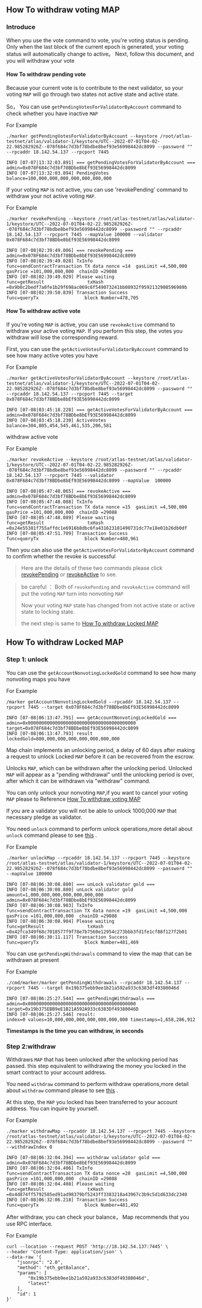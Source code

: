 ## How To withdraw voting MAP

### Introduce

When you use the vote command to vote, you're voting status is pending. Only when the last block of the current epoch is generated, your voting status will automatically change to active。
Next, follow this document, and you will withdraw your vote

#### How To withdraw pending vote

Because your current vote is to contribute to the next validator, so your voting `MAP` will go through two states not active state and active state.

So， You can use `getPendingVotesForValidatorByAccount` command to  check whether you have inactive `MAP`

For Example
```shell
./marker getPendingVotesForValidatorByAccount --keystore /root/atlas-testnet/atlas/validator-1/keystore/UTC--2022-07-01T04-02-22.985282926Z--078f684c7d3bf78bdbe8bef93e56998442dc8099 --password "" --rpcaddr 18.142.54.137 --rpcport 7445

INFO [07-07|13:32:03.891] === getPendingVotesForValidatorByAccount === admin=0x078F684c7d3bf78BDbe8bEf93E56998442dc8099
INFO [07-07|13:32:03.894] PendingVotes                             balance=100,000,000,000,000,000,000,000
```

If your voting `MAP` is not active, you can use 'revokePending' command to withdraw your not active voting `MAP`.

For Example
```shell
./marker revokePending --keystore /root/atlas-testnet/atlas/validator-1/keystore/UTC--2022-07-01T04-02-22.985282926Z--078f684c7d3bf78bdbe8bef93e56998442dc8099 --password "" --rpcaddr 18.142.54.137 --rpcport 7445 --mapValue 100000 --validator 0x078F684c7d3bf78BDbe8bEf93E56998442dc8099

INFO [07-08|02:39:49.006] === revokePending ===                    admin=0x078F684c7d3bf78BDbe8bEf93E56998442dc8099
INFO [07-08|02:39:49.028] TxInfo                                   func=sendContractTransaction TX data nonce =14  gasLimit =4,500,000  gasPrice =101,000,000,000  chainID =29088
INFO [07-08|02:39:49.029] Please waiting                           func=getResult                txHash =0x9b0c2bedf7a0fe1b29f698ac069c6f549073241bb08932f9592132908596989b
INFO [07-08|02:39:50.839] Transaction Success                      func=queryTx                 block Number=478,705
```

#### How To withdraw active vote

If you're voting `MAP` is active, you can use `revokeActive` command to withdraw your  active voting `MAP`. If you perform this step, the votes you withdraw will lose the corresponding reward.

First, you can use the `getActiveVotesForValidatorByAccount` command to see how many active votes you have

For Example
```shell
./marker getActiveVotesForValidatorByAccount --keystore /root/atlas-testnet/atlas/validator-1/keystore/UTC--2022-07-01T04-02-22.985282926Z--078f684c7d3bf78bdbe8bef93e56998442dc8099 --password "" --rpcaddr 18.142.54.137 --rpcport 7445 --target 0x078F684c7d3bf78BDbe8bEf93E56998442dc8099

INFO [07-08|03:45:18.228] === getActiveVotesForValidatorByAccount === admin=0x078F684c7d3bf78BDbe8bEf93E56998442dc8099
INFO [07-08|03:45:18.230] ActiveVotes                              balance=304,805,454,545,461,535,206,581
```

withdraw active vote

For Example 
```shell
./marker revokeActive --keystore /root/atlas-testnet/atlas/validator-1/keystore/UTC--2022-07-01T04-02-22.985282926Z--078f684c7d3bf78bdbe8bef93e56998442dc8099 --password "" --rpcaddr 18.142.54.137 --rpcport 7445 --validator 0x078F684c7d3bf78BDbe8bEf93E56998442dc8099 --mapValue  100000

INFO [07-08|05:47:48.065] === revokeActive ===                     admin=0x078F684c7d3bf78BDbe8bEf93E56998442dc8099
INFO [07-08|05:47:48.088] TxInfo                                   func=sendContractTransaction TX data nonce =15  gasLimit =4,500,000  gasPrice =101,000,000,000  chainID =29088
INFO [07-08|05:47:48.089] Please waiting                           func=getResult                txHash =0x24e55381f755affdc1e6916b8dbc6fa431623181490731dc77e18e01b26db0df
INFO [07-08|05:47:51.709] Transaction Success                      func=queryTx                 block Number=480,961
```

Then you can also use the `getActiveVotesForValidatorByAccount` command to confirm whether the revoke is successful

> Here are the details of these two commands please click [revokePending](./marker/AboutVote.md#revokepending) or [revokeActive](./marker/AboutVote.md#revokeactive) to see.

> be careful ： Both of `revokePending` and `revokeActive` command will put the voting `MAP` turn into nonvoting `MAP`
> 
> Now your voting `MAP` state has changed from not active state or active state to locking state.
> 
> the next step is same to [How To withdraw Locked MAP](./how-to-withdraw.md#how-to-withdraw-locked-map)

## How To withdraw Locked MAP

### Step 1: unlock

You can use the `getAccountNonvotingLockedGold` command to see how many nonvoting maps you have

For Example
```shell
/marker getAccountNonvotingLockedGold --rpcaddr 18.142.54.137 --rpcport 7445 --target 0x078F684c7d3bf78BDbe8bEf93E56998442dc8099

INFO [07-08|06:13:47.791] === getAccountNonvotingLockedGold ===    admin=0x0000000000000000000000000000000000000000 target=0x078F684c7d3bf78BDbe8bEf93E56998442dc8099
INFO [07-08|06:13:47.793] result                                   lockedGold=800,000,000,000,000,000,000,000
```

Map chain implements an unlocking period, a delay of 60 days after making a request to unlock Locked `MAP` before it can be recovered from the escrow.

Unlocks `MAP`, which can be withdrawn after the unlocking period. Unlocked `MAP` will appear as a "pending withdrawal" until the unlocking period is over, after which it can be withdrawn via "withdraw" command.

You can only unlock your nonvoting `MAP`,if you want to cancel your voting `MAP` please to Reference [How To withdraw voting MAP](./how-to-withdraw.md#how-to-withdraw-voting-map)

If you are a validator you will not be able to unlock 1000,000 `MAP` that necessary pledge as validator.

You need `unlock` command to perform unlock operations,more detail about `unlock` command please to see [this](./marker/AboutCommon.md#unlockmap) .

For Example
```shell
./marker unlockMap --rpcaddr 18.142.54.137 --rpcport 7445 --keystore /root/atlas-testnet/atlas/validator-1/keystore/UTC--2022-07-01T04-02-22.985282926Z--078f684c7d3bf78bdbe8bef93e56998442dc8099 --password "" --mapValue 100000

INFO [07-08|06:30:08.880] === unLock validator gold ===
INFO [07-08|06:30:08.880] unLock validator gold                    amount=1,000,000,000,000,000,000,000 admin=0x078F684c7d3bf78BDbe8bEf93E56998442dc8099
INFO [07-08|06:30:08.903] TxInfo                                   func=sendContractTransaction TX data nonce =19  gasLimit =4,500,000  gasPrice =101,000,000,000  chainID =29088
INFO [07-08|06:30:08.904] Please waiting                           func=getResult                txHash =0x42fca349f68c7018577f9f78e7b7560e12954c273bbb3fd1fe1cf88f127f2b01
INFO [07-08|06:30:11.117] Transaction Success                      func=queryTx                 block Number=481,469
```

You can use `getPendingWithdrawals` command to view the map that can be withdrawn at present

For Example
```shell
./cmd/marker/marker getPendingWithdrawals --rpcaddr 18.142.54.137 --rpcport 7445 --target 0x19b375ebb9ee1b21a592a933c6383df49380046d

INFO [07-08|06:25:27.544] === getPendingWithdrawals ===            admin=0x0000000000000000000000000000000000000000 target=0x19b375EBB9eE1B21A592A933c6383Df49380046D
INFO [07-08|06:25:27.546] result:                                  index=0 values=10,000,000,000,000,000,000,000 timestamps=1,658,286,912
```

**Timestamps is the time you can withdraw, in seconds**

### Step 2:withdraw

Withdraws `MAP` that has been unlocked after the unlocking period has passed. this step equivalent to withdrawing the money you locked in the smart contract to your account address.

You need `withdraw` command to perform withdraw operations,more detail about `withdraw` command please to see [this](./marker/AboutCommon.md#withdrawmap) .

At this step, the `MAP` you locked has been transferred to your account address. You can inquire by yourself.

For Example
```shell
./marker withdrawMap --rpcaddr 18.142.54.137 --rpcport 7445 --keystore /root/atlas-testnet/atlas/validator-1/keystore/UTC--2022-07-01T04-02-22.985282926Z--078f684c7d3bf78bdbe8bef93e56998442dc8099 --password "" --withdrawIndex 0

INFO [07-08|06:32:04.394] === withdraw validator gold ===          admin=0x078F684c7d3bf78BDbe8bEf93E56998442dc8099
INFO [07-08|06:32:04.406] TxInfo                                   func=sendContractTransaction TX data nonce =20  gasLimit =4,500,000  gasPrice =101,000,000,000  chainID =29088
INFO [07-08|06:32:04.408] Please waiting                           func=getResult                txHash =0x4d874ff5792585ed91ad98379bf5243ff3383218a43967c3b9c5d1d633dc2340
INFO [07-08|06:32:06.218] Transaction Success                      func=queryTx                 block Number=481,492
```

After withdraw, you can check your balance， Map recommends that you use RPC interface.

For Example
```shell
curl --location --request POST 'http://18.142.54.137:7445' \
--header 'Content-Type: application/json' \
--data-raw '{
    "jsonrpc": "2.0",
    "method": "eth_getBalance",
    "params": [
        "0x19b375ebb9ee1b21a592a933c6383df49380046d",
        "latest"
    ],
    "id": 1
}'
```
